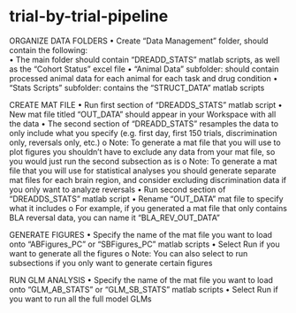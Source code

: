 # trial-by-trial-pipeline

ORGANIZE DATA FOLDERS 
•      Create “Data  Management” folder, should contain the following:  
•	The main folder should contain “DREADD_STATS” matlab scripts, as well as the “Cohort Status” excel file 
•	 “Animal Data” subfolder: should contain processed animal data for each animal for each task and drug condition 
•	 “Stats Scripts” subfolder: contains the “STRUCT_DATA” matlab scripts

CREATE MAT FILE 
•	Run first section of “DREADDS_STATS” matlab script 
•	New mat file titled “OUT_DATA” should appear in your Workspace with all the data 
•	The second section of “DREADD_STATS” resamples the data to only include what you specify (e.g. first day, first 150 trials, discrimination only, reversals only, etc.) 
o	Note: To generate a mat file that you will use to plot figures you shouldn’t have to exclude any data from your mat file, so you would just run the second subsection as is 
o	Note: To generate a mat file that you will use for statistical analyses you should generate separate mat files for each brain region, and consider excluding discrimination data if you only want to analyze reversals 
•	Run second section of “DREADDS_STATS” matlab script 
•	Rename “OUT_DATA” mat file to specify what it includes
o	For example, if you generated a mat file that only contains BLA reversal data, you can name it “BLA_REV_OUT_DATA” 

GENERATE FIGURES 
•	Specify the name of the mat file you want to load onto “ABFigures_PC” or “SBFigures_PC” matlab scripts
•	Select Run if you want to generate all the figures
o	Note: You can also select to run subsections if you only want to generate certain figures 

RUN GLM ANALYSIS 
•	Specify the name of the mat file you want to load onto “GLM_AB_STATS” or “GLM_SB_STATS” matlab scripts
•	Select Run if you want to run all the full model GLMs
